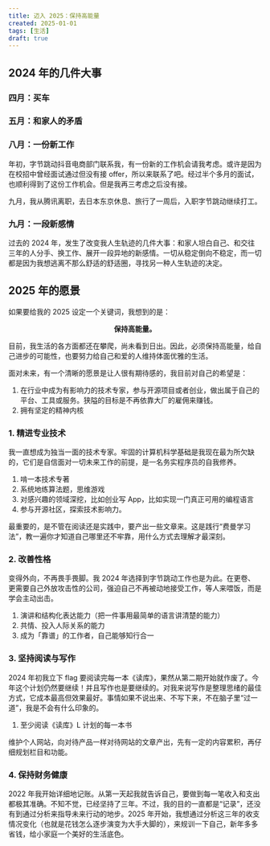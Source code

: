 ```yaml
---
title: 迈入 2025：保持高能量
created: 2025-01-01
tags: [生活]
draft: true
---
```


## 2024 年的几件大事

### 四月：买车

### 五月：和家人的矛盾

### 八月：一份新工作

年初，字节跳动抖音电商部门联系我，有一份新的工作机会请我考虑。或许是因为在校招中曾经面试通过但没有接 offer，所以来联系了吧。经过半个多月的面试，也顺利得到了这份工作机会。但是我再三考虑之后没有接。

九月，我从腾讯离职，去日本东京休息、旅行了一周后，入职字节跳动继续打工。

### 九月：一段新感情

过去的 2024 年，发生了改变我人生轨迹的几件大事：和家人坦白自己、和交往三年的人分手、换工作、展开一段异地的新感情。一切从稳定倒向不稳定，而一切都是因为我想逃离不那么舒适的舒适圈，寻找另一种人生轨迹的决定。

## 2025 年的愿景

如果要给我的 2025 设定一个关键词，我想到的是：

<p style="display: flex; justify-content: center;">
  <strong>保持高能量。</strong>
</p>

目前，我生活的各方面都还在攀爬，尚未看到日出。因此，必须保持高能量，给自己进步的可能性，也要努力给自己和爱的人维持体面优雅的生活。

面对未来，有一个清晰的愿景是让人很有期待感的，我目前对自己的希望是：

1. 在行业中成为有影响力的技术专家，参与开源项目或者创业，做出属于自己的平台、工具或服务。狭隘的目标是不再依靠大厂的雇佣来赚钱。
2. 拥有坚定的精神内核

### 1. 精进专业技术

我一直想成为独当一面的技术专家。牢固的计算机科学基础是我现在最为所欠缺的，它们是自信面对一切未来工作的前提，是一名务实程序员的自我修养。

1. 啃一本技术专著
2. 系统地练算法题，思维游戏
3. 对感兴趣的领域深挖，比如创业写 App，比如实现一门真正可用的编程语言
4. 参与开源社区，探索技术影响力。

最重要的，是不管在阅读还是实践中，要产出一些文章来。这是践行“费曼学习法”，教一遍你才知道自己哪里还不牢靠，用什么方式去理解才最深刻。

### 2. 改善性格

变得外向，不再畏手畏脚。我 2024 年选择到字节跳动工作也是为此。在更卷、更需要自己外放攻击性的公司，强迫自己不再被动地接受工作，等人来喂饭，而是学会主动出击。

1. 演讲和结构化表达能力（把一件事用最简单的语言讲清楚的能力）
2. 共情、投入人际关系的能力
3. 成为「靠谱」的工作者，自己能够知行合一

### 3. 坚持阅读与写作

2024 年初我立下 flag 要阅读完每一本《读库》，果然从第二期开始就作废了。今年这个计划仍然要继续！并且写作也是要继续的。对我来说写作是整理思绪的最佳方式，它成本最高但效果最好。事情如果不说出来、不写下来，不在脑子里“过一道”，我是不会有什么印象的。

1. 至少阅读《读库》L 计划的每一本书

维护个人网站，向对待产品一样对待网站的文章产出，先有一定的内容累积，再仔细规划栏目和功能。

### 4. 保持财务健康

2022 年我开始详细地记账。从第一天起我就告诉自己，要做到每一笔收入和支出都极其准确。不知不觉，已经坚持了三年。不过，我的目的一直都是“记录”，还没有到通过分析来指导未来行动的地步。2025 年开始，我想通过分析这三年的收支情况变化（也就是花钱怎么逐步演变为大手大脚的），来规训一下自己，新年多多省钱，给小家庭一个美好的生活底色。
